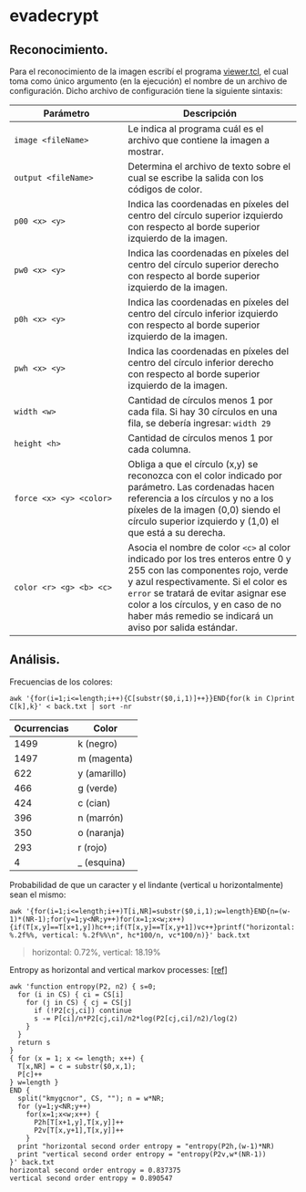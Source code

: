 # evadecrypt

## Reconocimiento.

Para el reconocimiento de la imagen escribí el programa [viewer.tcl](viewer.tcl), el cual toma como único argumento (en la ejecución) el nombre de un archivo de configuración. Dicho archivo de configuración tiene la siguiente sintaxis:

| &nbsp;&nbsp;&nbsp;&nbsp;&nbsp;&nbsp;&nbsp;&nbsp;&nbsp;&nbsp;&nbsp;&nbsp;Parámetro&nbsp;&nbsp;&nbsp;&nbsp;&nbsp;&nbsp;&nbsp;&nbsp;&nbsp;&nbsp;&nbsp;&nbsp; | Descripción |
|-----|-----|
| `image <fileName>` | Le indica al programa cuál es el archivo que contiene la imagen a mostrar. |
| `output <fileName>` | Determina el archivo de texto sobre el cual se escribe la salida con los códigos de color. |
| `p00 <x> <y>` | Indica las coordenadas en píxeles del centro del círculo superior izquierdo con respecto al borde superior izquierdo de la imagen. |
| `pw0 <x> <y>` | Indica las coordenadas en píxeles del centro del círculo superior derecho  con respecto al borde superior izquierdo de la imagen. |
| `p0h <x> <y>` | Indica las coordenadas en píxeles del centro del círculo inferior izquierdo con respecto al borde superior izquierdo de la imagen. |
| `pwh <x> <y>` | Indica las coordenadas en píxeles del centro del círculo inferior derecho con respecto al borde superior izquierdo de la imagen. |
| `width <w>` | Cantidad de círculos menos 1 por cada fila. Si hay 30 círculos en una fila, se debería ingresar: `width 29` |
| `height <h>` | Cantidad de círculos menos 1 por cada columna. |
| `force <x> <y> <color>` | Obliga a que el círculo (x,y) se reconozca con el color indicado por parámetro. Las cordenadas hacen referencia a los círculos y no a los píxeles de la imagen (0,0) siendo el círculo superior izquierdo y (1,0) el que está a su derecha. |
| `color <r> <g> <b> <c>` | Asocia el nombre de color `<c>` al color indicado por los tres enteros entre 0 y 255 con las componentes rojo, verde y azul respectivamente. Si el color es `error` se tratará de evitar asignar ese color a los círculos, y en caso de no haber más remedio se indicará un aviso por salida estándar. |

## Análisis.

Frecuencias de los colores:

    awk '{for(i=1;i<=length;i++){C[substr($0,i,1)]++}}END{for(k in C)print C[k],k}' < back.txt | sort -nr

| Ocurrencias | Color |
|-------------|-------|
| 1499 | k (negro) |
| 1497 | m (magenta) |
| 622 | y (amarillo) |
| 466 | g (verde) |
| 424 | c (cian) |
| 396 | n (marrón) |
| 350 | o (naranja) |
| 293 | r (rojo) |
| 4 | _ (esquina) |

Probabilidad de que un caracter y el lindante (vertical u horizontalmente) sean el mismo:

    awk '{for(i=1;i<=length;i++)T[i,NR]=substr($0,i,1);w=length}END{n=(w-1)*(NR-1);for(y=1;y<NR;y++)for(x=1;x<w;x++){if(T[x,y]==T[x+1,y])hc++;if(T[x,y]==T[x,y+1])vc++}printf("horizontal: %.2f%%, vertical: %.2f%%\n", hc*100/n, vc*100/n)}' back.txt

> horizontal: 0.72%, vertical: 18.19%

Entropy as horizontal and vertical markov processes: [[ref]](http://math.ubbcluj.ro/~tradu/TI/coverch4.pdf)

    awk 'function entropy(P2, n2) { s=0;
      for (i in CS) { ci = CS[i]
        for (j in CS) { cj = CS[j]
          if (!P2[cj,ci]) continue
          s -= P[ci]/n*P2[cj,ci]/n2*log(P2[cj,ci]/n2)/log(2)
        }
      }
      return s
    }
    { for (x = 1; x <= length; x++) {
      T[x,NR] = c = substr($0,x,1);
      P[c]++
    } w=length }
    END {
      split("kmygcnor", CS, ""); n = w*NR;
      for (y=1;y<NR;y++)
        for(x=1;x<w;x++) {
          P2h[T[x+1,y],T[x,y]]++
          P2v[T[x,y+1],T[x,y]]++
        }
      print "horizontal second order entropy = "entropy(P2h,(w-1)*NR)
      print "vertical second order entropy = "entropy(P2v,w*(NR-1))
    }' back.txt
    horizontal second order entropy = 0.837375
    vertical second order entropy = 0.890547
